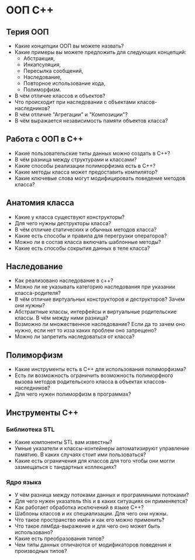 # ООП С++

## Терия ООП

- Какие концепции ООП вы можете назвать?
- Какие примеры вы можете предложить для следующих концепций:
    - Абстракция,
    - Инкапсуляция,
    - Пересылка сообщений,
    - Наследование,
    - Повторное использование кода,
    - Полиморфизм.
- В чём отличие классов и объектов?
- Что происходит при наследовании с объектами класов-наследников?
- В чём отличие "Агрегации" и "Композиции"?
- В чём выражается независимость памяти объектов класса?

## Работа с ООП в C++

- Какие пользовательские типы данных можно создать в C++?
- В чём разница между структурами и классами?
- Какие способы реализации полиморфизма есть в C++?
- Какие методы класса может предоставить компилятор?
- Какие ключевые слова могут модифицировать поведение методов класса?

## Анатомия класса

- Какие у класса существуют конструкторы?
- Для чего нужны деструкторы класса?
- В чём отличие статических и обычных методов класса?
- Какие есть способы и правила для перегрузки операторов?
- Можно ли в состав класса включать шаблонные методы?
- Какие есть способы сокрытия данных в теле класса?

## Наследование

- Как реализовано наследование в с++?
- Можно ли не указывать категорию наследования при указании класса-родителя?
- В чём отличие виртуальных конструкторов и деструкторов? Зачем они нужны?
- Абстрактные классы, интерфейсы и виртуальные родительские классы. В чём между ними разница?
- Возможно ли множественное наследование? Если да то зачем оно нужно, если нет то изза каких проблем оно запрещено?
- Можно ли запретить наследоваться от класса?

## Полиморфизм

- Какие инструменты есть в C++ для использования полиморфизма?
- Есть ли возможность ограничить возможность полиморфного вызова методов родительского класса в объектах классов-наследников?
- Для чего нужен полиморфизм в программах?

## Инструменты С++

### Библиотека STL

- Какие компоненты STL вам известны?
- Умные указатели и классы-контейнеры автоматизируют управление памятию. В каких случаях стоит ими пользоваться?
- Какие есть ограничения для классов для того чтобы они могли зазмещаться с тандартных коллекциях?

### Ядро языка

- У чём разница между потоками данных и программными потоками?
- Для чего нужен указатель this и в каких ситуациях он применяется?
- Как работает обработка исключений в языке C++?
- Шаблоны классов и их специализации. Для чего они нужны.
- Что такое пространство имён и как его можно применить?
- Что такое лямбда-выражение и для чего оно может быть использовано?
- Какие есть преобразования типов?
- Чем типы данных отличаются от модификаторов поведения и производных типов?

